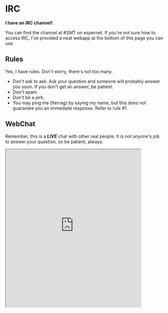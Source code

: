 # IRC

**I have an IRC channel!**

You can find the channel at #SMT on espernet. If you're not sure how to access IRC, I've provided a neat webapp at the bottom of this page you can use.

## Rules
Yes, I have rules. Don't worry, there's not too many.

* Don't ask to ask. Ask your question and someone will probably answer you soon. If you don't get an answer, be patient.
* Don't spam.
* Don't be a jerk.
* You may ping me (tterrag) by saying my name, but this does not guarantee you an immediate response. Refer to rule #1.

## WebChat

Remember, this is a ***LIVE*** chat with other real people. It is not anyone's job to answer your question, so be patient, always.
<iframe src="http://webchat.esper.net/?nick=ServerTool...&channels=SMT&fg_color=000000&fg_sec_color=4F4F4F&bg_color=F2F2F2&prompt=1" width="85%" height="500"></iframe>
